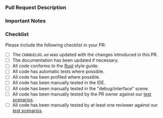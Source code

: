 ### Pull Request Description
<!--
- Please describe the nature of your PR here, as well as the motivation for it.
- If it fixes an open issue, please mention that issue number here.
-->

### Important Notes
<!--
- Mention important elements of the design.
- Mention any notable changes to APIs.
-->

### Checklist
Please include the following checklist in your PR:

- [ ] The `CHANGELOG.md` was updated with the changes introduced in this PR.
- [ ] The documentation has been updated if necessary.
- [ ] All code conforms to the [Rust](https://github.com/enso-org/enso/blob/main/docs/style-guide/rust.md) style guide.
- [ ] All code has automatic tests where possible.
- [ ] All code has been profiled where possible.
- [ ] All code has been manually tested in the IDE.
- [ ] All code has been manually tested in the "debug/interface" scene.
- [ ] All code has been manually tested by the PR owner against our [test scenarios](https://airtable.com/shr7KPRypRpanF7TO).
- [ ] All code has been manually tested by at least one reviewer against our [test scenarios](https://airtable.com/shr7KPRypRpanF7TO).
